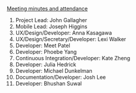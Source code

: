 [Meeting minutes and attendance](https://docs.google.com/document/d/1N00NRzfpxZeS0YZdeWgylskesGnfoaIyY7nKHNsEuiQ/edit?ts=59dc25a2) 

1. Project Lead: John Gallagher
2. Mobile Lead: Joseph Higgins
3. UX/Design/Developer: Anna Kasagawa
4. UX/Design/Secretary/Developer: Lexi Walker
5. Developer: Meet Patel
6. Developer: Phoebe Yang
7. Continuous Integration/Developer: Kate Zheng
8. Developer: Julia Hedrick
9. Developer: Michael Dunkelman
10. Documentation/Developer: Josh Lee
11. Developer: Bhushan Suwal
